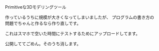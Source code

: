 Primitiveな3Dモデリングツール

作っているうちに規模が大きくなってしまいましたが、
プログラムの書き方の問題でちゃんと作るなら作り直しです。

これはスマホで空いた時間にテストするためにアップロードしてます。

公開しててごめん。そのうち消します。
